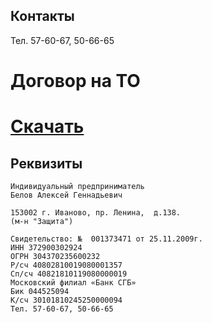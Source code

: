 Контакты
--------
Тел. 57-60-67, 50-66-65

Договор на ТО
============

[Скачать](https://github.com/alex-eri/ivdomofon/raw/master/%D0%94%D0%9E%D0%93%D0%9E%D0%92%D0%9E%D0%A0%20%D0%9D%D0%90%20%20%D0%A2%D0%9E%20%D0%94%D0%BE%D0%BC%D0%BE%D1%84%D0%BE%D0%BD%D0%B0.pdf)
===========


Реквизиты
---------


```
Индивидуальный предприниматель
Белов Алексей Геннадьевич

153002 г. Иваново, пр. Ленина,  д.138.
(м-н "Защита")

Свидетельство: №  001373471 от 25.11.2009г.
ИНН 372900302924
ОГРН 304370235600232
Р/сч 40802810019080001357
Сп/сч 40821810119080000019
Московский филиал «Банк СГБ»
Бик 044525094
К/сч 30101810245250000094
Тел. 57-60-67, 50-66-65
```
